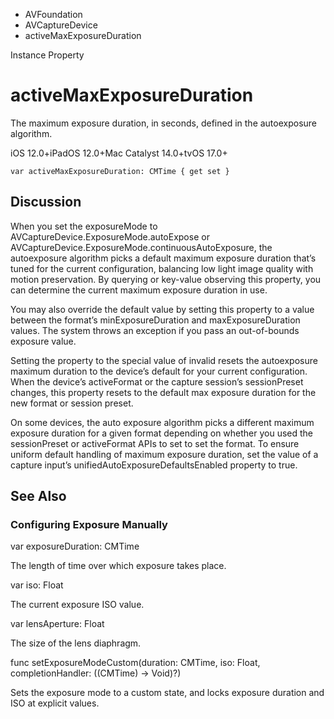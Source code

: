 

- AVFoundation
- AVCaptureDevice
-  activeMaxExposureDuration 

Instance Property

# activeMaxExposureDuration

The maximum exposure duration, in seconds, defined in the autoexposure algorithm.

iOS 12.0+iPadOS 12.0+Mac Catalyst 14.0+tvOS 17.0+

``` source
var activeMaxExposureDuration: CMTime { get set }
```

## Discussion

When you set the exposureMode to AVCaptureDevice.ExposureMode.autoExpose or AVCaptureDevice.ExposureMode.continuousAutoExposure, the autoexposure algorithm picks a default maximum exposure duration that’s tuned for the current configuration, balancing low light image quality with motion preservation. By querying or key-value observing this property, you can determine the current maximum exposure duration in use.

You may also override the default value by setting this property to a value between the format’s minExposureDuration and maxExposureDuration values. The system throws an exception if you pass an out-of-bounds exposure value.

Setting the property to the special value of invalid resets the autoexposure maximum duration to the device’s default for your current configuration. When the device’s activeFormat or the capture session’s sessionPreset changes, this property resets to the default max exposure duration for the new format or session preset.

On some devices, the auto exposure algorithm picks a different maximum exposure duration for a given format depending on whether you used the sessionPreset or activeFormat APIs to set to set the format. To ensure uniform default handling of maximum exposure duration, set the value of a capture input’s unifiedAutoExposureDefaultsEnabled property to true.

## See Also

### Configuring Exposure Manually

var exposureDuration: CMTime

The length of time over which exposure takes place.

var iso: Float

The current exposure ISO value.

var lensAperture: Float

The size of the lens diaphragm.

func setExposureModeCustom(duration: CMTime, iso: Float, completionHandler: ((CMTime) -> Void)?)

Sets the exposure mode to a custom state, and locks exposure duration and ISO at explicit values.

